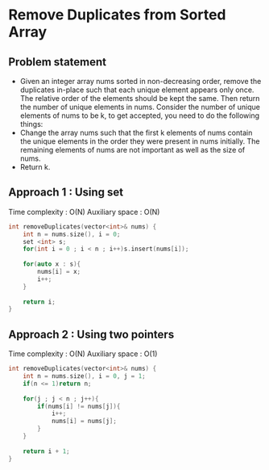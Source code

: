 # Remove Duplicates from Sorted Array

## Problem statement

- Given an integer array nums sorted in non-decreasing order, remove the duplicates in-place such that each unique element appears only once. The relative order of the elements should be kept the same. Then return the number of unique elements in nums. Consider the number of unique elements of nums to be k, to get accepted, you need to do the following things: 
- Change the array nums such that the first k elements of nums contain the unique elements in the order they were present in nums initially. The remaining elements of nums are not important as well as the size of nums.
- Return k.

## Approach 1 : Using set

Time complexity : O(N) 
Auxiliary space : O(N)

```cpp
int removeDuplicates(vector<int>& nums) {
    int n = nums.size(), i = 0;
    set <int> s;
    for(int i = 0 ; i < n ; i++)s.insert(nums[i]);
    
    for(auto x : s){
        nums[i] = x;
        i++;
    }
    
    return i;
}
```

## Approach 2 : Using two pointers

Time complexity : O(N) 
Auxiliary space : O(1)

```cpp
int removeDuplicates(vector<int>& nums) {
    int n = nums.size(), i = 0, j = 1;
    if(n <= 1)return n;
    
    for(j ; j < n ; j++){
        if(nums[i] != nums[j]){
            i++;
            nums[i] = nums[j];
        }
    }
    
    return i + 1;
}
```